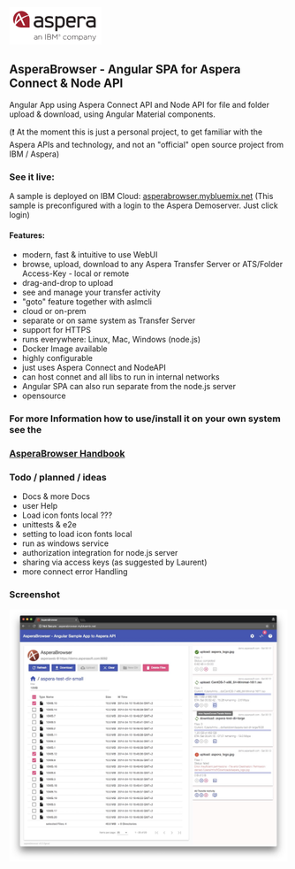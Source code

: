 ![](/doc/img/aspera.png)
## AsperaBrowser -  Angular SPA for Aspera Connect & Node API  

Angular App using Aspera Connect API and Node API for file and folder upload & download, using Angular Material components.

(:exclamation: At the moment this is just a personal project, to get familiar with the Aspera APIs and technology, and not an "official" open source project from IBM / Aspera)

### See it live:
A sample is deployed on IBM Cloud:
[asperabrowser.mybluemix.net](https://asperabrowser.mybluemix.net)
(This sample is preconfigured with a login to the Aspera Demoserver. Just click login)

#### Features:
- modern, fast & intuitive to use WebUI
- browse, upload, download to any Aspera Transfer Server or ATS/Folder Access-Key - local or remote
- drag-and-drop to upload
- see and manage your transfer activity
- "goto" feature together with aslmcli
- cloud or on-prem
- separate or on same system as Transfer Server
- support for HTTPS 
- runs everywhere: Linux, Mac, Windows (node.js)   
- Docker Image available  
- highly configurable
- just uses Aspera Connect and NodeAPI
- can host connet and all libs to run in internal networks
- Angular SPA can also run separate from the node.js server
- opensource

### For more Information how to use/install it on your own system see the  
### [AsperaBrowser Handbook](https://github.com/m67hoff/aspera-browser/wiki) 

### Todo / planned / ideas 
- Docs & more Docs
- user Help
- Load icon fonts local ???
- unittests & e2e 
- setting to load icon fonts local
- run as windows service   
- authorization integration for node.js server 
- sharing via access keys  (as suggested by Laurent)  
- more connect error Handling

### Screenshot 
![](/doc/img/browse.jpg)